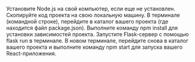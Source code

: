 Установите Node.js на свой компьютер, если еще не установлен.
Скопируйте код проекта на свою локальную машину.
В терминале (командной строке), перейдите в каталог вашего проекта (где находится файл package.json).
Выполните команду npm install для установки зависимостей проекта.
Запустите Flask-сервер с помощью flask run в терминале.
В новом терминале, перейдите снова в каталог вашего проекта и выполните команду npm start для запуска вашего React-приложения.
